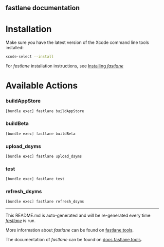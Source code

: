 fastlane documentation
----

# Installation

Make sure you have the latest version of the Xcode command line tools installed:

```sh
xcode-select --install
```

For _fastlane_ installation instructions, see [Installing _fastlane_](https://docs.fastlane.tools/#installing-fastlane)

# Available Actions

### buildAppStore

```sh
[bundle exec] fastlane buildAppStore
```



### buildBeta

```sh
[bundle exec] fastlane buildBeta
```



### upload_dsyms

```sh
[bundle exec] fastlane upload_dsyms
```



### test

```sh
[bundle exec] fastlane test
```



### refresh_dsyms

```sh
[bundle exec] fastlane refresh_dsyms
```



----

This README.md is auto-generated and will be re-generated every time [_fastlane_](https://fastlane.tools) is run.

More information about _fastlane_ can be found on [fastlane.tools](https://fastlane.tools).

The documentation of _fastlane_ can be found on [docs.fastlane.tools](https://docs.fastlane.tools).

